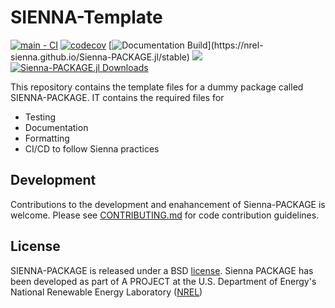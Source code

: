 # SIENNA-Template

[![main - CI](https://github.com/NREL-Sienna/Sienna-PACKAGE.jl/workflows/main%20-%20CI/badge.svg)](https://github.com/NREL-Sienna/Sienna-PACKAGE.jl/actions/workflows/main-tests.yml)
[![codecov](https://codecov.io/gh/NREL-Sienna/Sienna-PACKAGE.jl/branch/main/graph/badge.svg)](https://codecov.io/gh/NREL-SIENNA/SIENNA-PACKAGE.jl)
[![Documentation Build](https://github.com/NREL-Sienna/Sienna-PACKAGE.jl/workflows/Documentation/badge.svg?)](https://nrel-sienna.github.io/Sienna-PACKAGE.jl/stable)
[<img src="https://img.shields.io/badge/slack-@Sienna/SiennaPACKAGE-sienna.svg?logo=slack">](https://join.slack.com/t/nrel-siip/shared_invite/zt-glam9vdu-o8A9TwZTZqqNTKHa7q3BpQ)
[![Sienna-PACKAGE.jl Downloads](https://shields.io/endpoint?url=https://pkgs.genieframework.com/api/v1/badge/SIENNA-PACKAGE)](https://pkgs.genieframework.com?packages=Sienna-PACKAGE)


This repository contains the template files for a dummy package called SIENNA-PACKAGE. IT contains the required files for

- Testing
- Documentation
- Formatting
- CI/CD to follow Sienna practices

## Development

Contributions to the development and enahancement of Sienna-PACKAGE is welcome. Please see [CONTRIBUTING.md](https://github.com/NREL-Sienna/Sienna-PACKAGE.jl/blob/main/CONTRIBUTING.md) for code contribution guidelines.

## License

SIENNA-PACKAGE is released under a BSD [license](https://github.com/NREL/SIENNA-PACKAGE/blob/main/LICENSE). Sienna PACKAGE has been developed as part of A PROJECT at the U.S. Department of Energy's National Renewable Energy Laboratory ([NREL](https://www.nrel.gov/))
